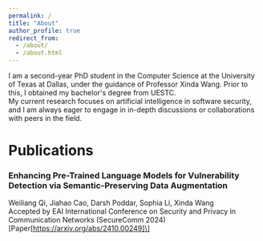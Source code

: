 ```yaml
---
permalink: /
title: "About"
author_profile: true
redirect_from: 
  - /about/
  - /about.html
---
```


I am a second-year PhD student in the Computer Science at the University of Texas at Dallas, under the guidance of Professor Xinda Wang. Prior to this, I obtained my bachelor's degree from UESTC.  
My current research focuses on artificial intelligence in software security, and I am always eager to engage in in-depth discussions or collaborations with peers in the field.

Publications
======

### Enhancing Pre-Trained Language Models for Vulnerability Detection via Semantic-Preserving Data Augmentation
Weiliang Qi, Jiahao Cao, Darsh Poddar, Sophia Li, Xinda Wang  
Accepted by EAI International Conference on Security and Privacy in Communication Networks (SecureComm 2024) \[Paper[https://arxiv.org/abs/2410.00249]\]  
